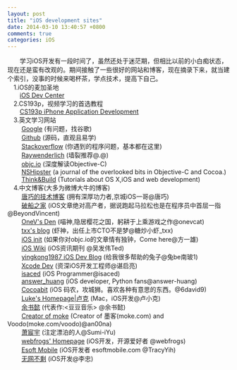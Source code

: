 ```yaml
---
layout: post
title: "iOS development sites"
date: 2014-03-10 13:40:57 +0800
comments: true
categories: iOS
---  
```


&emsp;&emsp;学习iOS开发有一段时间了，虽然还处于迷茫期，但相比以前的小白痴状态，现在还是蛮有改观的。期间接触了一些很好的网站和博客，现在摘录下来，就当建个索引，没事的时候来喝杯茶，学点技术，提高下自己。  
&emsp;1.iOS的麦加圣地  
&emsp;&emsp;[iOS Dev Center](https://developer.apple.com/devcenter/ios/index.action)  
&emsp;2.CS193p，视频学习的首选教程  
&emsp;&emsp;[CS193p iPhone Application Development](http://www.stanford.edu/class/cs193p/cgi-bin/drupal/)  
&emsp;3.英文学习网站  
&emsp;&emsp; [Google](http://www.google.com) (有问题，找谷歌)  
&emsp;&emsp; [Github](https://github.com)  (源码，直观且易学)  
&emsp;&emsp; [Stackoverflow](http://stackoverflow.com) (你遇到的程序问题，基本都在这里)       
&emsp;&emsp; [Raywenderlich](http://www.raywenderlich.com) (墙裂推荐@.@)  
&emsp;&emsp; [objc.io](http://www.objc.io) (深度解读Objective-C)  
&emsp;&emsp; [NSHipster](http://nshipster.com) (a journal of the overlooked bits in Objective-C and Cocoa.)  
&emsp;&emsp; [Think&Build](http://www.thinkandbuild.it) (Tutorials about OS X,iOS and web development)     
&emsp;4.中文博客(大多为微博大牛的博客)  
&emsp;&emsp; [唐巧的技术博客](http://blog.devtang.com) (拥有深厚功力者,京城iOS一哥@唐巧)  
&emsp;&emsp; [破船之家](http://beyondvincent.com) (iOS文章绝对高产者，据说跑起马拉松也是在程序员中首屈一指@BeyondVincent)  
&emsp;&emsp; [OneV's Den](http://onevcat.com) (喵神,隐居樱花之国，躬耕于上乘游戏之作@onevcat)  
&emsp;&emsp; [txx's blog](http://blog.t-xx.me) (虾神，出任上市CTO不是梦@糖炒小虾_txx)  
&emsp;&emsp; [iOS init](http://iosinit.com) (如果你对objc.io的文章情有独钟，Come here@方一雄)  
&emsp;&emsp; [iOS Wiki](http://www.ios-wiki.com) (iOS资讯期刊 @吴发伟Ted)  
&emsp;&emsp; [yingkong1987 iOS Dev Blog](http://yingkong1987.github.io) (给我很多帮助的兔子@兔be南玻1)  
&emsp;&emsp; [Xcode Dev](http://blog.xcodev.com) (资深iOS开发工程师@谌启亮)   
&emsp;&emsp; [isaced](http://www.isaced.com) (iOS Programmer@isaced)   
&emsp;&emsp; [answer_huang](http://answerhuang.duapp.com) (iOS developer, Python fans@answer-huang)   
&emsp;&emsp; [Cocoabit](http://blog.cocoabit.com) (iOS 码农，攻城狮。喜欢各种有意思的东西。@6david9)   
&emsp;&emsp; [Luke's Homepage|卢克](http://geeklu.com) (Mac，iOS开发@卢小克)  
&emsp;&emsp; [余书懿](http://blog.csdn.net/ysy441088327) (代表作:<豆豆音乐> @余书懿)  
&emsp;&emsp; [Creator of moke](http://wangling.me) (Creator of 墨客(moke.com) and Voodo(moke.com/voodo)@an00na)  
&emsp;&emsp; [萧宸宇](http://iiiyu.com) (注定漂泊的人@Sumi-iYu)   
&emsp;&emsp; [webfrogs' Homepage](http://webfrogs.me) (iOS开发，开源爱好者 @webfrogs)  
&emsp;&emsp; [Esoft Mobile](http://esoftmobile.com) (iOS开发者 esoftmobile.com @TracyYih)  
&emsp;&emsp; [无网不剩](http://blog.leezhong.com) (iOS开发@李忠)  
 



